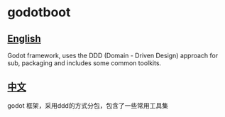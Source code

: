 # godotboot
## [English](#english)
Godot framework, uses the DDD (Domain - Driven Design) approach for sub, packaging and includes some common toolkits.

## [中文](#中文)
godot 框架，采用ddd的方式分包，包含了一些常用工具集